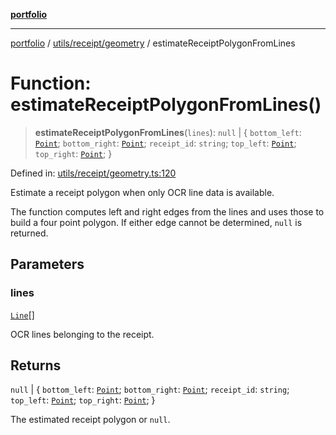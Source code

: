[**portfolio**](../../../../README.md)

***

[portfolio](../../../../modules.md) / [utils/receipt/geometry](../README.md) / estimateReceiptPolygonFromLines

# Function: estimateReceiptPolygonFromLines()

> **estimateReceiptPolygonFromLines**(`lines`): `null` \| \{ `bottom_left`: [`Point`](../../../geometry/basic/interfaces/Point.md); `bottom_right`: [`Point`](../../../geometry/basic/interfaces/Point.md); `receipt_id`: `string`; `top_left`: [`Point`](../../../geometry/basic/interfaces/Point.md); `top_right`: [`Point`](../../../geometry/basic/interfaces/Point.md); \}

Defined in: [utils/receipt/geometry.ts:120](https://github.com/tnorlund/Portfolio/blob/4045a4b00e7c97bc89855da6cc7c41d42368f046/portfolio/utils/receipt/geometry.ts#L120)

Estimate a receipt polygon when only OCR line data is available.

The function computes left and right edges from the lines and uses
those to build a four point polygon. If either edge cannot be
determined, `null` is returned.

## Parameters

### lines

[`Line`](../../../../types/api/interfaces/Line.md)[]

OCR lines belonging to the receipt.

## Returns

`null` \| \{ `bottom_left`: [`Point`](../../../geometry/basic/interfaces/Point.md); `bottom_right`: [`Point`](../../../geometry/basic/interfaces/Point.md); `receipt_id`: `string`; `top_left`: [`Point`](../../../geometry/basic/interfaces/Point.md); `top_right`: [`Point`](../../../geometry/basic/interfaces/Point.md); \}

The estimated receipt polygon or `null`.
